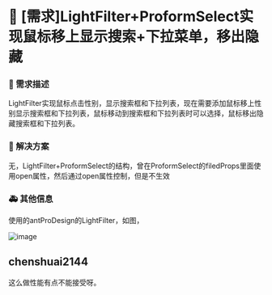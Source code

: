 # 👑 [需求]LightFilter+ProformSelect实现鼠标移上显示搜索+下拉菜单，移出隐藏

### 🥰 需求描述

LightFilter实现鼠标点击性别，显示搜索框和下拉列表，现在需要添加鼠标移上性别显示搜索框和下拉列表，鼠标移动到搜索框和下拉列表时可以选择，鼠标移出隐藏搜索框和下拉列表。

### 🧐 解决方案

无，LightFilter+ProformSelect的结构，曾在ProformSelect的filedProps里面使用open属性，然后通过open属性控制，但是不生效

### 🚑 其他信息

使用的antProDesign的LightFilter，如图，

![image](https://user-images.githubusercontent.com/30040491/168504632-3c085212-eb8a-40aa-a28d-20daf5f29f7b.png)

## chenshuai2144

这么做性能有点不能接受呀。

